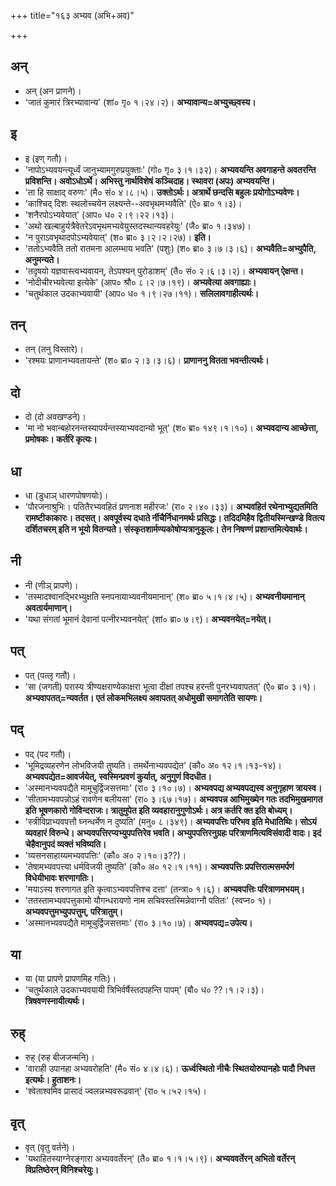 +++
title="१६३ अभ्यव (अभि+अव)"

+++

## अन्
- अन् (अन प्राणने)।
- 'जातं कुमारं त्रिरभ्यावान्य' (शां० गृ० १।२४।२)। **अभ्यावान्य=अभ्युच्छ्वस्य।**

## इ
- इ (इण् गतौ)।
- 'नापोऽभ्यवयन्त्यूर्ध्वं जानुभ्यामगुरुप्रयुक्ताः' (गो० गृ० ३।१।३२)। **अभ्यवयन्ति अवगाहन्ते अवतरन्ति प्रविशन्ति। अवोऽधोऽर्थे। अभिस्तु नार्थविशेषं कञ्चिदाह। स्थावरा (अपः) अभ्यवयन्ति।**
- 'ता हि साक्षाद् वरुणः' (मै० सं० ४।८।५)। **उक्तोऽर्थः। अत्रार्थे छन्दसि बहुलः प्रयोगोऽभ्यवेणः।**
- 'काश्चिद् दिशः स्थलोच्चयेन लक्ष्यन्ते--अवभृथमभ्यवैति' (ऐ० ब्रा० १।३)।
- 'शनैरपोऽभ्यवेयात्' (आप० ध० २।९।२२।१३)।
- 'अथो खल्बाहुर्यत्रैवेतरेऽवभृथमभ्यवेयुस्तदस्थान्यवहरेयुः' (जै० ब्रा० १।३४७)।
- 'न पुराऽवभृथादपोऽभ्यवेयात्' (श० ब्रा० ३।२।२।२७)। **इति।**
- 'ततोऽभ्यवैति ततो रातमना आलम्भाय भवति' (पशुः) (श० ब्रा० ३।७।३।६)। **अभ्यवैति=अभ्युपैति, अनुमन्यते।**
- 'तदृषयो यज्ञवास्त्वभ्यवायन्, तेऽपश्यन् पुरोडाशम्' (तै० सं० २।६।३।२)। **अभ्यवायन् ऐक्षन्त।**
- 'नोदीचीरभ्यवेत्या इत्येके' (आप० श्रौ० ८।२।७।१९)। **अभ्यवेत्या अवगाह्याः।**
- 'चतुर्थकाल उदकाभ्यवायी' (आप० ध० १।९।२७।११)। **सलिलावगाहीत्यर्थः।**

## तन्
- तन् (तनु विस्तारे)।
- 'रश्मयः प्राणानभ्यवतायन्ते' (श० ब्रा० २।३।३।६)। **प्राणाननु वितता भवन्तीत्यर्थः।**

## दो
- दो (दो अवखण्डने)।
- 'मा नो भवान्बहोरनन्तस्यापर्यन्तस्याभ्यवदान्यो भूत्' (श० ब्रा० १४९।१।१०)। **अभ्यवदान्य आच्छेत्ता, प्रमोषकः। कर्तरि कृत्यः।**

## धा
- धा (डुधाञ् धारणपोषणयोः)।
- 'पौरजनाश्रुभिः। पतितैरभ्यवहितं प्रणनाश महीरजः' (रा० २।४०।३३)। **अभ्यवहितं रथेनाभ्युद्यतमिति रामष्टीकाकारः। तदसत्। अवपूर्वस्य दधाते र्नीचैर्निधानमर्थः प्रसिद्धः। तदिदमिहैव द्वितीयस्मिन्खण्डे वितत्य दर्शितचरम् इति न भूयो वितन्यते। संस्कृतशार्मण्यकोषोप्यत्रानुकूलः। तेन निषण्णं प्रशान्तमित्येवार्थः।**

## नी
- नी (णीञ् प्रापणे)।
- 'तस्मादश्वानद्भिरभ्युक्षति स्नपनायाभ्यवनीयमानान्' (श० ब्रा० ५।१।४।५)। **अभ्यवनीयमानान् अवतार्यमाणान्।**
- 'यथा संगतां भूमानं देवानां पत्नीरभ्यवनयेत्' (शां० ब्रा० ७।९)। **अभ्यवनयेत्=नयेत्।**

## पत्
- पत् (पत्लृ गतौ)।
- 'सा (जगती) परास्य त्रीण्यक्षराण्येकाक्षरा भूत्वा दीक्षां तपश्च हरन्ती पुनरभ्यवापतत्' (ऐ० ब्रा० ३।१)। **अभ्यवापतत्=न्यवर्तत। एतं लोकमभिलक्ष्य अवापतत् अधोमुखी समागतेति सायणः।**

## पद्
- पद् (पद गतौ)।
- 'भूमिद्रव्यहरणेन लोभविजयी तुष्यति। तमर्थेनाभ्यवपद्येत' (कौ० अ० १२।१।१३-१४)। **अभ्यवपद्येत=आवर्जयेत्, स्वस्मिन्प्रवणं कुर्यात्, अनुगुणं विदधीत।**
- 'अस्मानभ्यवपद्यैते मामूचुर्द्विजसत्तमाः' (रा० ३।१०।७)। **अभ्यवपद्य अभ्यवपद्यस्व अनुगृहाण त्रायस्व।**
- 'सीतामभ्यवपन्नोऽहं रावणेन बलीयसा' (रा० ३।६७।१७)। **अभ्यवपन्न आभिमुख्येन गतः तदभिमुखमागत इति भूषणकारो गोविन्दराजः। त्रातुमुपेत इति व्यवहारानुगुणोऽर्थः। अत्र कर्तरि क्त इति बोध्यम्।**
- 'स्त्रीविप्राभ्यवपत्तौ घ्नन्धर्मेण न दुष्यति' (मनु० ८।३४९)। **अभ्यवपत्तिः परिभव इति मेधातिथिः। सोऽयं व्यवहारं विरुन्धे। अभ्यवपत्तिरप्यभ्युपपत्तिरेव भवति। अभ्युपपत्तिरनुग्रहः परित्राणमित्यविसंवादी वादः। इदं चेहैवानुपदं व्यक्तं भविष्यति।**
- 'व्यसनसाहाय्यमभ्यवपत्तिः' (कौ० अ० २।१०।३??)।
- 'तेषामभ्यवपत्त्या धर्मविजयी तुष्यति' (कौ० अ० १२।१।११)। **अभ्यवपत्तिः प्रपत्तिरात्मसमर्पणं विधेयीभावः शरणागतिः।**
- 'मयाऽस्य शरणागत इति कृत्वाऽभ्यवपत्तिश्च दत्ता' (तन्त्रा० १।६)। **अभ्यवपत्तिः परित्राणमभयम्।**
- 'ततस्तामभ्यवपत्तुकामो यौगन्धरायणो नाम सचिवस्तस्मिन्नेवाग्नौ पतितः' (स्वप्न० १)। **अभ्यवपत्तुमभ्युपपत्तुम्, परित्रातुम्।**
- 'अस्मानभ्यवपद्यैते मामूचुर्द्विजसत्तमाः' (रा० ३।१०।७)। **अभ्यवपद्य=उपेत्य।**

## या
- या (या प्रापणे प्रापणमिह गतिः)।
- 'चतुर्थकाले उदकाभ्यवयायी त्रिभिर्वर्षैस्तदपहन्ति पापम्' (बौ० ध० ??।१।२।३)। **त्रिषवणस्नायीत्यर्थः।**

## रुह्
- रुह् (रुह बीजजन्मनि)।
- 'वाराही उपानहा अभ्यवरोहति' (मै० सं० ४।४।६)। **ऊर्ध्वस्थितो नीचैः स्थितयोरुपानहोः पादौ निधत्त इत्यर्थः। हुताशनः।**
- 'श्वेताश्वमिव प्रासादं ज्वलन्नभ्यवरूढवान्' (रा० ५।५२।१५)।

## वृत्
- वृत् (वृतु वर्तने)।
- 'यथाहितस्याग्नेरङ्गारा अभ्यववर्तेरन्' (तै० ब्रा० १।१।५।९)। **अभ्यववर्तेरन् अभितो वर्तेरन् विप्रतिष्ठेरन् विनिश्चरेयुः।**
